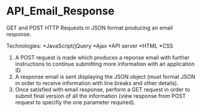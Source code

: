 # API_Email_Response

GET and POST HTTP Requests in JSON format producing an email response.

Technologies:
*JavaScript/jQuery
*Ajax
*API server
*HTML
*CSS

1. A POST request is made which produces a reponse email with further instructions to continue submitting more information with an application ID.
2. A response email is sent displaying the JSON object (must format JSON in order to receive information with line breaks and other details).
3. Once satisfied with email response, perform a GET request in order to submit final version of all the information (view response from POST request to specifiy the one parameter required).
